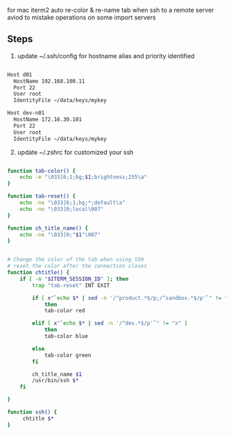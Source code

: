 for mac iterm2
auto re-color & re-name tab  when ssh to a remote server
aviod to mistake operations on some import servers

Steps
-------------
1. update ~/.ssh/config for hostname alias and priority identified

```bash

Host d01
  HostName 192.168.100.11
  Port 22
  User root
  IdentityFile ~/data/keys/mykey

Host dev-n01
  HostName 172.16.30.101
  Port 22
  User root
  IdentityFile ~/data/keys/mykey

```


2. update ~/.zshrc   for customized your ssh

```bash

function tab-color() {
    echo -e "\033]6;1;bg;$1;brightness;255\a"
}

function tab-reset() {
    echo -ne "\033]6;1;bg;*;default\a"
    echo -ne "\033]0;local\007"
}

function ch_title_name() {
	echo -ne "\033]0;"$1"\007"
}


# Change the color of the tab when using SSH
# reset the color after the connection closes
function chtitle() {
    if [ -n "$ITERM_SESSION_ID" ]; then
        trap "tab-reset" INT EXIT

		if [ x"`echo $* | sed -n '/^product.*$/p;/^sandbox.*$/p'`" != "x" ]
			then
			tab-color red

		elif [ x"`echo $* | sed -n '/^dev.*$/p'`" != "x" ]
			then
			tab-color blue

		else
			tab-color green
		fi

		ch_title_name $1
		/usr/bin/ssh $*
    fi

}

function ssh() {
     chtitle $*
}


```

